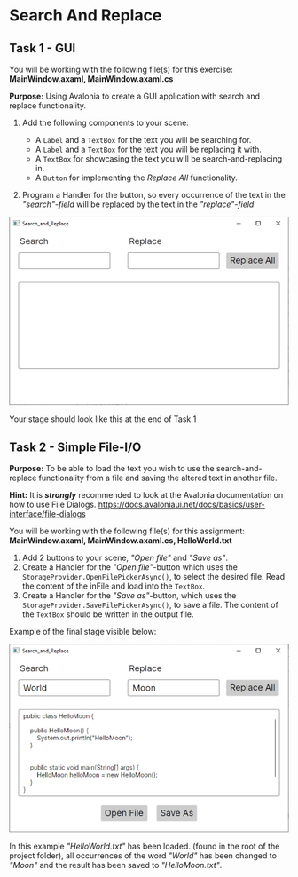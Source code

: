 # Search And Replace
## Task 1 - GUI
You will be working with the following file(s) for this exercise: **MainWindow.axaml, MainWindow.axaml.cs**

**Purpose:** Using Avalonia to create a GUI application with search and replace functionality.

1. Add the following components to your scene:

   - A `Label` and a `TextBox` for the text you will be searching for.
   - A `Label` and a `TextBox` for the text you will be replacing it with.
   - A `TextBox` for showcasing the text you will be search-and-replacing in.
   - A `Button` for implementing the _Replace All_ functionality.

2. Program a Handler for the button, so every occurrence of the text in the _"search"-field_ will be replaced by the text in the _"replace"-field_

![Final stage at end of task 1](Search_and_Replace/assets/task1.png)

Your stage should look like this at the end of Task 1

## Task 2 - Simple File-I/O

**Purpose:** To be able to load the text you wish to use the search-and-replace functionality from a file and saving the altered text in another file.

**Hint:** It is _**strongly**_ recommended to look at the Avalonia documentation on how to use File Dialogs. https://docs.avaloniaui.net/docs/basics/user-interface/file-dialogs

You will be working with the following file(s) for this assignment: **MainWindow.axaml, MainWindow.axaml.cs, HelloWorld.txt**

1. Add 2 buttons to your scene, _"Open file"_ and _"Save as"_.
2. Create a Handler for the _"Open file"_-button which uses the `StorageProvider.OpenFilePickerAsync()`, to select the desired file. Read the content of the inFile and load into the `TextBox`.
3. Create a Handler for the _"Save as"_-button, which uses the `StorageProvider.SaveFilePickerAsync()`, to save a file. The content of the `TextBox` should be written in the output file.

Example of the final stage visible below:

![Final stage at end of task 2](Search_and_Replace/assets/task2.png)

In this example _"HelloWorld.txt"_ has been loaded. (found in the root of the project folder), all occurrences of the word _"World"_ has been changed to _"Moon"_ and the result has been saved to _"HelloMoon.txt"_.
